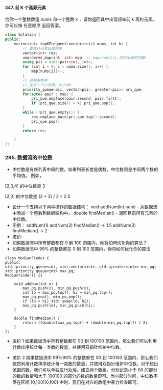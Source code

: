 #### 347. 前 K 个高频元素
给你一个整数数组 nums 和一个整数 k ，请你返回其中出现频率前 k 高的元素。你可以按 任意顺序 返回答案。
```c++
class Solution {
public:
    vector<int> topKFrequent(vector<int>& nums, int k) {
        // 要统计元素出现频率
        vector<int> res;
        unordered_map<int, int> map; // map<nums[i],对应出现的次数>
        using pii = std::pair<int, int>;
        for (int i = 0; i < nums.size(); i++) {
            map[nums[i]]++;
        }
        // 对频率排序
        // 定义一个小顶堆，大小为k
        priority_queue<pii, vector<pii>, greater<pii>> pri_que;
        for(auto& pair : map) {
            pri_que.emplace(pair.second, pair.first);
            if (pri_que.size() > k) pri_que.pop();
        }
        while (!pri_que.empty()) {
            res.emplace_back(pri_que.top().second);
            pri_que.pop();
        }
        return res;

    }
};
```


### 295. 数据流的中位数
* 中位数是有序列表中间的数。如果列表长度是偶数，中位数则是中间两个数的平均值。
例如，

[2,3,4] 的中位数是 3

[2,3] 的中位数是 (2 + 3) / 2 = 2.5

* 设计一个支持以下两种操作的数据结构：
void addNum(int num) - 从数据流中添加一个整数到数据结构中。
double findMedian() - 返回目前所有元素的中位数。
* 示例：
addNum(1)
addNum(2)
findMedian() -> 1.5
addNum(3)
findMedian() -> 2
* 进阶:
* 如果数据流中所有整数都在 0 到 100 范围内，你将如何优化你的算法？ 
* 如果数据流中 99% 的整数都在 0 到 100 范围内，你将如何优化你的算法



```
class MedianFinder {
public:
std::priority_queue<int, std::vector<int>, std::greater<int>> min_pq;
std::priority_queue<int> max_pq;
MedianFinder() {}

    void addNum(int x) {
        max_pq.push(x), min_pq.push(x);
        int lo = max_pq.top(), hi = min_pq.top();
        max_pq.pop(), min_pq.pop();
        if (lo > hi) std::swap(lo, hi);
        max_pq.push(lo), min_pq.push(hi);
    }
    
    double findMedian() {
        return ((double)max_pq.top() + (double)min_pq.top()) / 2;
    }
};

```

* 进阶 1
如果数据流中所有整数都在 00 到 100100 范围内，那么我们可以利用计数排序统计每一类数的数量，并使用双指针维护中位数。

* 进阶 2
如果数据流中 99\%99% 的整数都在 00 到 100100 范围内，那么我们依然利用计数排序统计每一类数的数量，并使用双指针维护中位数。对于超出范围的数，我们可以单独进行处理，建立两个数组，分别记录小于 00 的部分的数的数量和大于 100100 的部分的数的数量即可。当小部分时间，中位数不落在区间 [0,100][0,100] 中时，我们在对应的数组中暴力检查即可。
